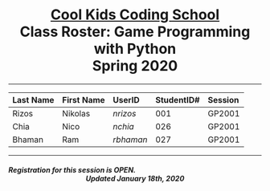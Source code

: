 # <center>[**Cool Kids Coding School**](http://www.coolkidscodingschool.com)<br>Class Roster: **Game Programming with Python**<br>  Spring 2020
---

| Last Name | First Name | UserID | StudentID# | Session |
|:---|:-----------|:--|:--|:--|
| Rizos | Nikolas |  _nrizos_ | 001 | GP2001 |
| Chia | Nico |  _nchia_ | 026 | GP2001 |
| Bhaman | Ram |  _rbhaman_ | 027 | GP2001 |

---
##### Registration for this session is OPEN.  <br> <center>Updated January 18th, 2020